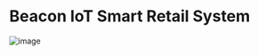 # Beacon IoT Smart Retail System

![image](https://github.com/user-attachments/assets/eeea4142-4702-42e5-b670-4e2862d3ce4c)
